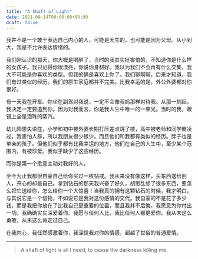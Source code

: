 ```yaml
---
title: "A Shaft of Light"
date: 2021-09-14T00:00:00+08:00
draft: false
---
```


我并不是一个敢于表达自己内心的人，可能是天生的，也可能是因为父母。从小到大，我是不允许表达情绪的。

我们刚认识的那天，你大概是喝醉了，当时的我其实挺害怕的，不知道你是什么样的女孩子。我只记得你很漂亮，你说你身材好。我以为我们不会再有什么交集，我大不可能是你喜欢的类型。但我的确是喜欢上你了。我们聊啊聊，后来才知道，我们有过类似的经历。我们的原生家庭都并不完美。比我幸运的是，外公外婆都对你很好。

有一天我在开车。你坐在副驾对我说，一定不会像我妈那样对待我。从那一刻起，我决定一定要追到你。因为对我而言，你是我人生中唯一的一束光。当时的我，眼镜上全是泪珠的蒸汽。

幼儿园患失语症，小学和初中被外婆长期打压差点跳了楼，高中被老师和同学霸凌过。我害怕人群，所以我朋友很少很少。而且他们和我都有类似的经历。胖子也是单亲的孩子。但他们似乎都有比我幸运的地方，他们在自己的人生中，至少某个范围内，有被珍爱。我似乎缺少了这些经历。

而你是第一个愿意主动对我好的人。

至今为止我都很自豪自己给你买过一枚钻戒。我从来没有像这样，买东西送给别人，开心的却是自己。拿到钻石的那天我兴奋了好久，胡思乱想了很多东西，要怎么把它送给你，怎么给你一个大惊喜！当我真的拥有这颗钻石的时候，我才明白，与其说它是一个信物，不如说它是我对这份感情的交代。我自豪的不是花了多少钱，而是我把你放在了比我自己更重要的位置，而且我并不后悔，我愿意为你付出一切。我确确实实深爱着你。我愿与任何人比，我比任何人都更爱你。我从未这么勇敢，从未这么肯定过自己。

在我内心，我任然感激着你，我深信我对你的情感，超越了世俗的普通爱情。

---

> A shaft of light is all I need, to cease the darkness killing me.
